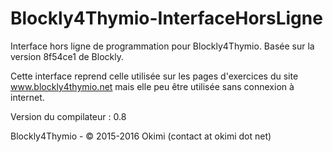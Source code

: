 # Blockly4Thymio-InterfaceHorsLigne

Interface hors ligne de programmation pour Blockly4Thymio. Basée sur la version 8f54ce1 de Blockly.

Cette interface reprend celle utilisée sur les pages d'exercices du site www.blockly4thymio.net mais elle peu être utilisée sans connexion à internet.

Version du compilateur : 0.8

Blockly4Thymio - © 2015-2016 Okimi (contact at okimi dot net)
